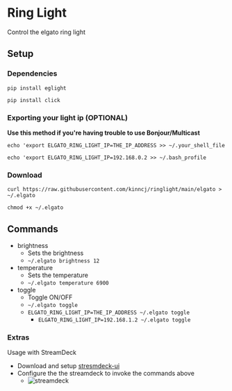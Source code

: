 # Ring Light
Control the elgato ring light

## Setup
### Dependencies
`pip install eglight`

`pip install click`


### Exporting your light ip (OPTIONAL)
**Use this method if you're having trouble to use Bonjour/Multicast**

`echo 'export ELGATO_RING_LIGHT_IP=THE_IP_ADDRESS >> ~/.your_shell_file`

`echo 'export ELGATO_RING_LIGHT_IP=192.168.0.2 >> ~/.bash_profile`

### Download
`curl https://raw.githubusercontent.com/kinncj/ringlight/main/elgato > ~/.elgato`

`chmod +x ~/.elgato`

## Commands
- brightness
  - Sets the brightness
  - `~/.elgato brightness 12`
- temperature
  - Sets the temperature
  - `~/.elgato temperature 6900`
- toggle
  - Toggle ON/OFF
  - `~/.elgato toggle`
  - `ELGATO_RING_LIGHT_IP=THE_IP_ADDRESS ~/.elgato toggle`
      - `ELGATO_RING_LIGHT_IP=192.168.1.2 ~/.elgato toggle`

### Extras

Usage with StreamDeck

- Download and setup [stresmdeck-ui](https://timothycrosley.github.io/streamdeck-ui/)
- Configure the the streamdeck to invoke the commands above
   - ![streamdeck](https://user-images.githubusercontent.com/292542/143156253-4efe79d0-b7b9-4a4e-94a7-f19b4e2467e5.png)
